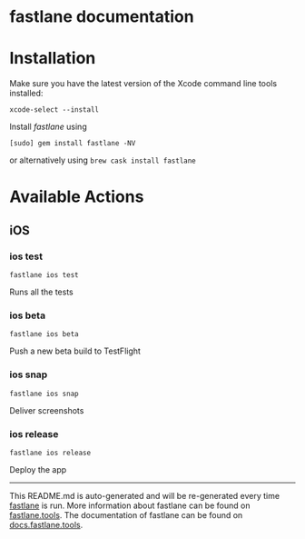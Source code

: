 fastlane documentation
================
# Installation

Make sure you have the latest version of the Xcode command line tools installed:

```
xcode-select --install
```

Install _fastlane_ using
```
[sudo] gem install fastlane -NV
```
or alternatively using `brew cask install fastlane`

# Available Actions
## iOS
### ios test
```
fastlane ios test
```
Runs all the tests
### ios beta
```
fastlane ios beta
```
Push a new beta build to TestFlight
### ios snap
```
fastlane ios snap
```
Deliver screenshots
### ios release
```
fastlane ios release
```
Deploy the app

----

This README.md is auto-generated and will be re-generated every time [fastlane](https://fastlane.tools) is run.
More information about fastlane can be found on [fastlane.tools](https://fastlane.tools).
The documentation of fastlane can be found on [docs.fastlane.tools](https://docs.fastlane.tools).
